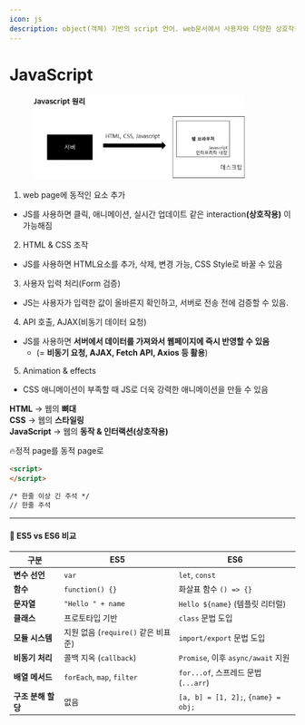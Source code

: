 ```yaml
---
icon: js
description: object(객체) 기반의 script 언어. web문서에서 사용자와 다양한 상호작용
---
```


# JavaScript

<div align="left"><figure><img src="../../../../.gitbook/assets/image (3).png" alt="" width="375"><figcaption></figcaption></figure></div>

1. web page에 동적인 요소 추가

* JS를 사용하면 클릭, 애니메이션, 실시간 업데이트 같은 interactio&#x6E;**(상호작용)** 이 가능해짐

2. HTML & CSS 조작

* JS를 사용하면 HTML요소를 추가, 삭제, 변경 가능, CSS Style로 바꿀 수 있음

3. 사용자 입력 처리(Form 검증)

* JS는 사용자가 입력한 값이 올바른지 확인하고, 서버로 전송 전에 검증할 수 있음.

4. API 호출, AJAX(비동기 데이터 요청)

* JS를 사용하면 **서버에서 데이터를 가져와서 웹페이지에 즉시 반영할 수 있음**
  * (= **비동기 요청, AJAX, Fetch API, Axios 등 활용**)

5. Animation & effects

* CSS 애니메이션이 부족할 때 JS로 더욱 강력한 애니메이션을 만들 수 있음



**HTML** → 웹의 **뼈대**\
**CSS** → 웹의 **스타일링**\
**JavaScript** → 웹의 **동작 & 인터랙션(상호작용)**

:fire:정적 page를 동적 page로





```html
<script>
</script>
```

```html
/* 한줄 이상 긴 주석 */
// 한줄 주석
```



***

#### 🚀 ES5 vs ES6 비교

| 구분           | ES5                        | ES6                                 |
| ------------ | -------------------------- | ----------------------------------- |
| **변수 선언**    | `var`                      | `let`, `const`                      |
| **함수**       | `function() {}`            | 화살표 함수 `() => {}`                   |
| **문자열**      | `"Hello " + name`          | `Hello ${name}` (템플릿 리터럴)           |
| **클래스**      | 프로토타입 기반                   | `class` 문법 도입                       |
| **모듈 시스템**   | 지원 없음 (`require()` 같은 비표준) | `import/export` 문법 도입               |
| **비동기 처리**   | 콜백 지옥 (`callback`)         | `Promise`, 이후 `async/await` 지원      |
| **배열 메서드**   | `forEach`, `map`, `filter` | `for...of`, 스프레드 문법 (`...arr`)      |
| **구조 분해 할당** | 없음                         | `[a, b] = [1, 2];`, `{name} = obj;` |





